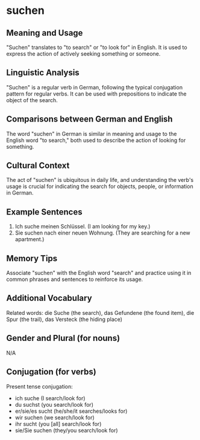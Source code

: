 # suchen
## Meaning and Usage
"Suchen" translates to "to search" or "to look for" in English. It is used to express the action of actively seeking something or someone.

## Linguistic Analysis
"Suchen" is a regular verb in German, following the typical conjugation pattern for regular verbs. It can be used with prepositions to indicate the object of the search.

## Comparisons between German and English
The word "suchen" in German is similar in meaning and usage to the English word "to search," both used to describe the action of looking for something.

## Cultural Context
The act of "suchen" is ubiquitous in daily life, and understanding the verb's usage is crucial for indicating the search for objects, people, or information in German.

## Example Sentences
1. Ich suche meinen Schlüssel. (I am looking for my key.)
2. Sie suchen nach einer neuen Wohnung. (They are searching for a new apartment.)

## Memory Tips
Associate "suchen" with the English word "search" and practice using it in common phrases and sentences to reinforce its usage.

## Additional Vocabulary
Related words: die Suche (the search), das Gefundene (the found item), die Spur (the trail), das Versteck (the hiding place)

## Gender and Plural (for nouns)
N/A

## Conjugation (for verbs)
Present tense conjugation:
- ich suche (I search/look for)
- du suchst (you search/look for)
- er/sie/es sucht (he/she/it searches/looks for)
- wir suchen (we search/look for)
- ihr sucht (you [all] search/look for)
- sie/Sie suchen (they/you search/look for)